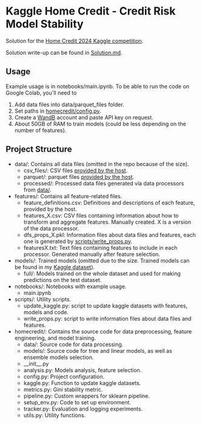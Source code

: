 # Kaggle Home Credit - Credit Risk Model Stability

Solution for the [Home Credit 2024 Kaggle competition](https://www.kaggle.com/competitions/home-credit-credit-risk-model-stability).

Solution write-up can be found in [Solution.md](https://github.com/evgeniavolkova/kagglehomecredit2024/blob/master/Solution.md).

## Usage
Example usage is in notebooks/main.ipynb. To be able to run the code on Google Colab, you'll need to
1. Add data files into data/parquet_files folder.
2. Set paths in [homecredit/config.py](https://github.com/evgeniavolkova/kagglehomecredit2024/blob/master/homecredit/config.py).
3. Create a [WandB](https://wandb.ai/home) account and paste API key on request.
4. About 50GB of RAM to train models (could be less depending on the number of features).

## Project Structure

- data/: Contains all data files (omitted in the repo because of the size).
    - csv_files/: CSV files [provided by the host](https://www.kaggle.com/competitions/home-credit-credit-risk-model-stability/data).
    - parquet/: parquet files [provided by the host](https://www.kaggle.com/competitions/home-credit-credit-risk-model-stability/data).
    - processed/: Processed data files generated via data processors from [data/](https://github.com/evgeniavolkova/kagglehomecredit2024/tree/master/homecredit/data).
- features/: Contains all feature-related files.
    - feature_definitions.csv: Definitions and descriptions of each feature, provided by the host.
    - features_X.csv: CSV files containing information about how to transform and aggregate features. Manually created. X is a version of the data processor.
    - dfs_props_X.pkl: Information files about data files and features, each one is generated by [scripts/write_props.py](https://github.com/evgeniavolkova/kagglehomecredit2024/blob/master/scripts/write_props.py).
    - featuresX.txt: Text files containing features to include in each processor. Generated manually after feature selection.
- models/: Trained models (omitted due to the size. Trained models can be found in my [Kaggle dataset](https://www.kaggle.com/datasets/eivolkova/homecredit-models)).
    - full/: Models trained on the whole dataset and used for making predictions on the test dataset.
- notebooks/: Notebooks with example usage.
    - main.ipynb
- scripts/: Utility scripts.
    - update_kaggle.py: script to update kaggle datasets with features, models and code.
    - write_props.py: script to write information files about data files and features.
- homecredit/: Contains the source code for data preprocessing, feature engineering, and model training.
    - data/: Source code for data processing.
    - models/: Source code for tree and linear models, as well as ensemble models selection.
    - \_\_init__.py
    - analysis.py: Models analysis, feature selection.
    - config.py: Project configuration.
    - kaggle.py: Function to update kaggle datasets.
    - metrics.py: Gini stability metric.
    - pipeline.py: Custom wrappers for sklearn pipeline.
    - setup_env.py: Code to set up environment.
    - tracker.py: Evaluation and logging experiments.
    - utils.py: Utility functions.